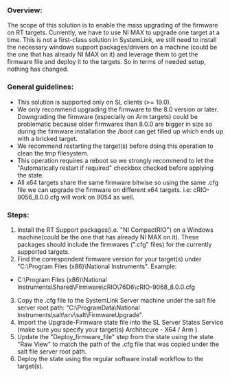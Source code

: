 ### Overview:
The scope of this solution is to enable the mass upgrading of the firmware on RT targets. Currently, we have to use NI MAX to upgrade one target at a time. This is not a first-class solution in SystemLink, we still need to install the necessary windows support packages/drivers on a machine (could be the one that has already NI MAX on it) and leverage them to get the firmware file and deploy it to the targets.
So in terms of needed setup, nothing has changed.

### General guidelines:
* This solution is supported only on SL clients (>= 19.0).
* We only recommend upgrading the firmware to the 8.0 version or later. Downgrading the firmware (especially on Arm targets) could be problematic because older firmwares than 8.0.0 are bigger in size so during the firmware 
installation the /boot can get filled up which ends up with a bricked target.
* We recommend restarting the target(s) before doing this operation to clean the tmp filesystem.
* This operation requires a reboot so we strongly recommend to let the "Automatically restart if required" checkbox checked before applying the state.
* All x64 targets share the same firmware bitwise so using the same .cfg file we can upgrade the firmware on different x64 targets. i.e: cRIO-9056_8.0.0.cfg will work on 9054 as well.

### Steps:
1. Install the RT Support packages(i.e. "NI CompactRIO") on a Windows machine(could be the one that has already NI MAX on it). These packages should include the firmwares (".cfg" files) for the currently supported targets.
2. Find the correspondent firmware version for your target(s) under "C:\Program Files (x86)\National Instruments".
Example: 
  - C:\Program Files (x86)\National Instruments\Shared\Firmware\cRIO\76D6\cRIO-9068_8.0.0.cfg
3. Copy the .cfg file to the SystemLink Server machine under the salt file server root path: "C:\ProgramData\National Instruments\salt\srv\salt\FirmwareUpgrade".
5. Import the Upgrade-Firmware state file into the SL Server States Service (make sure you specify your target(s) Architecure - X64 / Arm ).
6. Update the "Deploy_firmware_file" step from the state using the state "Raw View" to match the path of the .cfg file that was copied under the salt file server root path.
7. Deploy the state using the regular software install workflow to the target(s).